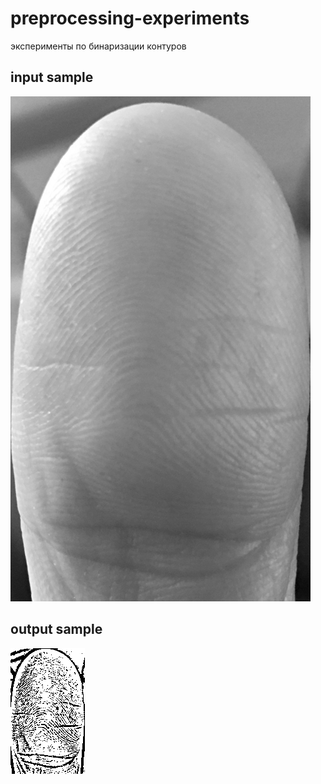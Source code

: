 # preprocessing-experiments
эксперименты по бинаризации контуров

## input sample
![input](/finger.png)
## output sample
![output](/finger-output.png)
